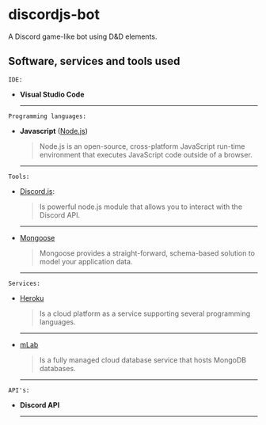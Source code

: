 # discordjs-bot
  A Discord game-like bot using D&D elements.


## Software, services and tools used
```
IDE:
```
- **Visual Studio Code**

  ---
```
Programming languages:
```
- **Javascript** ([Node.js](https://nodejs.org/en/))

  > Node.js is an open-source, cross-platform JavaScript run-time environment that executes JavaScript code outside of a browser.

  ---
```
Tools:
```
- [Discord.js](https://discord.js.org/ "Discord.js"): 

  > Is  powerful node.js module that allows you to interact with the Discord API.
  
  ---
- [Mongoose](https://mongoosejs.com/ "Mongoose")  

  > Mongoose provides a straight-forward, schema-based solution to model your application data.

  ---
```
Services:
```
- [Heroku](https://heroku.com "Cloud platform")

  > Is a cloud platform as a service supporting several programming languages. 

  ---
- [mLab](https://mlab.com "Cloud database")

  > Is a fully managed cloud database service that hosts MongoDB databases.
  
  ---
```
API's:
```
- **Discord API**

  ---
